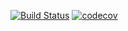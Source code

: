 [![Build Status](https://travis-ci.com/fadeciness/fuel-consumption.svg?branch=master)](https://travis-ci.com/fadeciness/fuel-consumption) [![codecov](https://codecov.io/gh/fadeciness/fuel-consumption/branch/master/graph/badge.svg)](https://codecov.io/gh/fadeciness/fuel-consumption)